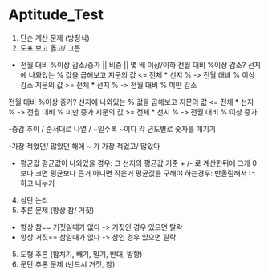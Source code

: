 # Aptitude_Test

1. 단순 계산 문제 (방정식)
2. 도표 보고 옳고/ 그름
- 전월 대비 %이상 감소/증가  || 비중 || 몇 배 이상/이하
전월 대비 %이상 감소?
선지에 나와있는 % 값을 곱해보고
지문의 값 <= 전체 * 선지 % -> 전월 대비 % 이상 감소
지문의 값 >= 전체 * 선지 % -> 전월 대비 % 미만 감소

전월 대비 %이상 증가?
선지에 나와있는 % 값을 곱해보고
지문의 값 <= 전체 * 선지 % -> 전월 대비 % 미만 증가
지문의 값 >= 전체 * 선지 % -> 전월 대비 % 이상 증가

-증감 추이 / 순서대로 나열 / ~일수록 ~이다
각 년도별로 숫자를 매기기

-가장 적었던/ 많았던 해에 ~ 가 가장 적었고/ 많았다

- 평균값
평균값이 나와있을 경우:
그 선지의 평균값 기준 + /- 로 계산한뒤에 그게 0 보다 크면 평균보다 큰거 아니면 작은거
평균값을 구해야 하는경우:
반올림해서 더하고 나누기


4. 삼단 논리
5. 추론 문제 (항상 참/ 거짓)
- 항상 참== 거짓일때가 없다 -> 거짓인 경우 있으면 탈락
- 항상 거짓== 참일때가 없다 -> 참인 경우 있으면 탈락
5. 도형 추론 (합치기, 빼기, 밀기, 반대, 방향)
6. 문단 추론 문제 (반드시 거짓, 참)
